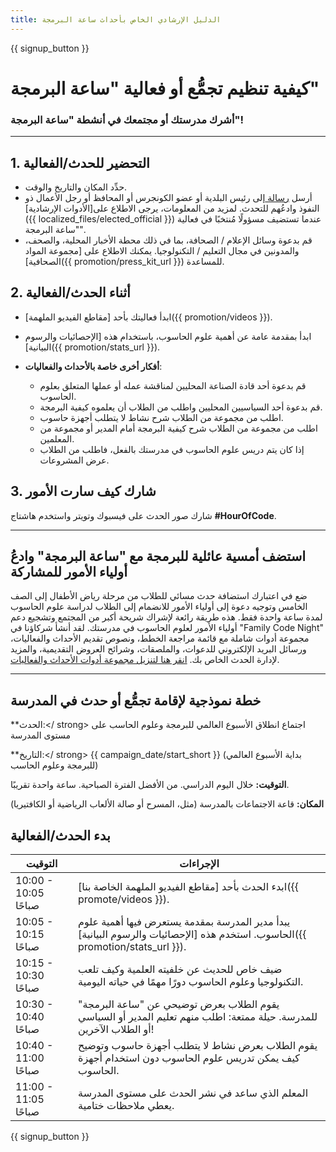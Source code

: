 ```yaml
---
title: الدليل الإرشادي الخاص بأحداث ساعة البرمجة
---
```


{{ signup_button }}

# كيفية تنظيم تجمُّع أو فعالية "ساعة البرمجة"

### أشرك مدرستك أو مجتمعك في أنشطة "ساعة البرمجة"!

* * *

## 1. التحضير للحدث/الفعالية

- حدِّد المكان والتاريخ والوقت.
- أرسل [رسالة ](https://hourofcode.com/promote/resources#sample-emails) إلى رئيس البلدية أو عضو الكونجرس أو المحافظ أو رجل الأعمال ذو النفوذ وادعُهم للتحدث. لمزيد من المعلومات، يرجى الاطلاع على[الأدوات الإرشادية]({{ localized_files/elected_official }}) عندما تستضيف مسؤولًا مُنتخبًا في فعالية "ساعة البرمجة".
- قم بدعوة وسائل الإعلام / الصحافة، بما في ذلك محطة الأخبار المحلية، والصحف، والمدونين في مجال التعليم / التكنولوجيا. يمكنك الاطلاع على [مجموعة المواد الصحافية]({{ promotion/press_kit_url }}) للمساعدة.

## 2. أثناء الحدث/الفعالية

- ابدأ فعاليتك بأحد [مقاطع الفيديو الملهمة]({{ promotion/videos }}).
- ابدأ بمقدمة عامة عن أهمية علوم الحاسوب، باستخدام هذه [الإحصائيات والرسوم البيانية]({{ promotion/stats_url }}).   
      
    
- **أفكار أخرى خاصة بالأحداث والفعاليات**: 
    - قم بدعوة أحد قادة الصناعة المحليين لمناقشة عمله أو عملها المتعلق بعلوم الحاسوب.
    - قم بدعوة أحد السياسيين المحليين واطلب من الطلاب أن يعلموه كيفية البرمجة.
    - اطلب من مجموعة من الطلاب شرح نشاط لا يتطلب أجهزة حاسوب.
    - اطلب من مجموعة من الطلاب شرح كيفية البرمجة أمام المدير أو مجموعة من المعلمين.
    - إذا كان يتم دريس علوم الحاسوب في مدرستك بالفعل، فاطلب من الطلاب عرض المشروعات.

## 3. شارك كيف سارت الأمور

شارك صور الحدث على فيسبوك وتويتر واستخدم هاشتاج **#HourOfCode**.

* * *

## استضف أمسية عائلية للبرمجة مع "ساعة البرمجة" وادعُ أولياء الأمور للمشاركة

ضع في اعتبارك استضافة حدث مسائي للطلاب من مرحلة رياض الأطفال إلى الصف الخامس وتوجيه دعوة إلى أولياء الأمور للانضمام إلى الطلاب لدراسة علوم الحاسوب لمدة ساعة واحدة فقط. هذه طريقة رائعة لإشراك شريحة أكبر من المجتمع وتشجيع دعم أولياء الأمور لعلوم الحاسوب في مدرستك. لقد أنشأ شركاؤنا في "Family Code Night" مجموعة أدوات شاملة مع قائمة مراجعة الخطط، ونصوص تقديم الأحداث والفعاليات، ورسائل البريد الإلكتروني للدعوات، والملصقات، وشرائح العروض التقديمية، والمزيد لإدارة الحدث الخاص بك. [انقر هنا لتنزيل مجموعة أدوات الأحداث والفعاليات](http://www.familycodenight.org/DownloadCodeDotOrg.html).

* * *

## خطة نموذجية لإقامة تجمُّع أو حدث في المدرسة

**الحدث:</ strong> اجتماع انطلاق الأسبوع العالمي للبرمجة وعلوم الحاسب على مستوى المدرسة</p> 

**التاريخ:</ strong> {{ campaign_date/start_short }} (بداية الأسبوع العالمي للبرمجة وعلوم الحاسب)</p> 

**التوقيت:** خلال اليوم الدراسي. من الأفضل الفترة الصباحية. ساعة واحدة تقريبًا.

**المكان:** قاعة الاجتماعات بالمدرسة (مثل، المسرح أو صالة الألعاب الرياضية أو الكافتيريا)

## بدء الحدث/الفعالية

| التوقيت              | الإجراءات                                                                                                                     |
| -------------------- | ----------------------------------------------------------------------------------------------------------------------------- |
| 10:00 - 10:05 صباحًا | ابدء الحدث بأحد [مقاطع الفيديو الملهمة الخاصة بنا]({{ promote/videos }}).                                                     |
| 10:05 - 10:15 صباحًا | يبدأ مدير المدرسة بمقدمة يستعرض فيها أهمية علوم الحاسوب. استخدم هذه [الإحصائيات والرسوم البيانية]({{ promotion/stats_url }}). |
| 10:15 - 10:30 صباحًا | ضيف خاص للحديث عن خلفيته العلمية وكيف تلعب التكنولوجيا وعلوم الحاسوب دورًا مهمًا في حياته اليومية.                            |
| 10:30 - 10:40 صباحًا | يقوم الطلاب بعرض توضيحي عن "ساعة البرمجة" للمدرسة. حيلة ممتعة: اطلب منهم تعليم المدير أو السياسي أو الطلاب الآخرين!           |
| 10:40 - 11:00 صباحًا | يقوم الطلاب بعرض نشاط لا يتطلب أجهزة حاسوب وتوضيح كيف يمكن تدريس علوم الحاسوب دون استخدام أجهزة الحاسوب.                      |
| 11:00 - 11:05 صباحًا | المعلم الذي ساعد في نشر الحدث على مستوى المدرسة يعطي ملاحظات ختامية.                                                          |

{{ signup_button }}